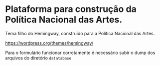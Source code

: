 # Plataforma para construção da Política Nacional das Artes.
Tema filho do Hemingway, construído para a Política Nacional das Artes.

https://wordpress.org/themes/hemingway/

Para o formulário funcionar corretamente é necessário subir o dump dos arquivos do diretório `datatabase`
